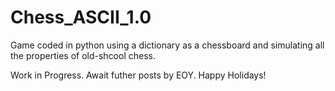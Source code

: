# Chess_ASCII_1.0

Game coded in python using a dictionary as a chessboard and simulating all the properties of old-shcool chess.

Work in Progress. Await futher posts by EOY. Happy Holidays!
